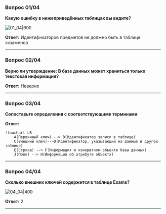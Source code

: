 ### Вопрос 01/04

**Какую ошибку в нижеприведённых таблицах вы видите?**


![01_04|600](02_01.png)

**Ответ:**
Идентификаторов предметов не должно быть в таблице экзаменов

-----------------------------------------------------------------

### Вопрос 02/04

**Верно ли утверждение: В базе данных может храниться только текстовая информация?**

**Ответ:**
Неверно

________________________________________________________________________

### Вопрос 03/04

**Сопоставьте определения с соответствующими терминами**

**Ответ:**
```mermaid
flowchart LR
	A(Первичный ключ) --> B(Идентификатор записи в таблице)
	C(Внешний ключ)-->D(Идентификатор, указывающий на данные в другой таблице)
	E(Строка) --> F(Информация о конкретном объекте базы данных)
	J(Поле) --> H(Информация об атрибуте объекта)
```

_________________________________________________________________________________
### Вопрос 04/04

**Сколько внешних ключей содержится в таблице Exams?**


![04_04|400](02_04.png)

**Ответ:**
2
____________________________________________________________________________
